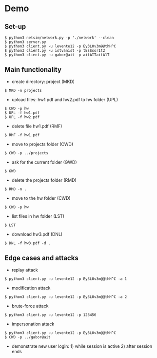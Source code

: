 # Demo
## Set-up
```
$ python3 netsim/network.py -p './network' --clean
$ python3 server.py
$ python3 client.py -u levente12 -p Ey3L0v3m@@thH^C
$ python3 client.py -u istvanist -p tEs$sor1t2
$ python3 client.py -u gabor@ait -p aitAITaitA1T
```
## Main functionality
* create directory: project (MKD)

```
$ MKD -n projects
```

* upload files: hw1.pdf and hw2.pdf to hw folder (UPL)

```
$ CWD -p hw
$ UPL -f hw1.pdf
$ UPL -f hw2.pdf
```

* delete file hw1.pdf (RMF)

```
$ RMF -f hw1.pdf
```

* move to projects folder (CWD)

```
$ CWD -p ../projects
```

* ask for the current folder (GWD)

```
$ GWD
```

* delete the projects folder (RMD)

```
$ RMD -n .
```

* move to the hw folder (CWD)

```
$ CWD -p hw
```

* list files in hw folder (LST)

```
$ LST
```

* download hw3.pdf (DNL)

```
$ DNL -f hw3.pdf -d .
```

## Edge cases and attacks
* replay attack

```
$ python3 client.py -u levente12 -p Ey3L0v3m@@thH^C -a 1
```

* modification attack

```
$ python3 client.py -u levente12 -p Ey3L0v3m@@thH^C -a 2
```

* brute-force attack

```
$ python3 client.py -u levente12 -p 123456 
```

* impersonation attack

```
$ python3 client.py -u levente12 -p Ey3L0v3m@@thH^C
$ CWD -p ../gabor@ait
```

* demonstrate new user login: 1) while session is active 2) after session ends
